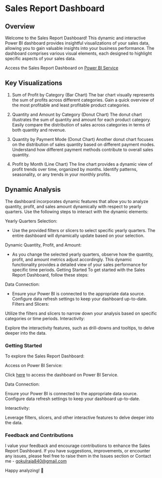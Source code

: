 # Sales Report Dashboard





## Overview

Welcome to the Sales Report Dashboard! This dynamic and interactive Power BI dashboard provides insightful visualizations of your sales data, allowing you to gain valuable insights into your business performance. The dashboard comprises various visual elements, each designed to highlight specific aspects of your sales data.

Access the Sales Report Dashboard on [Power BI Service](https://app.powerbi.com/groups/me/reports/a09eecd8-e9ac-42fd-8a19-cf878dd45c1e/ReportSection?experience=power-bi)

## Key Visualizations

1. Sum of Profit by Category (Bar Chart)
The bar chart visually represents the sum of profits across different categories.
Gain a quick overview of the most profitable and least profitable product categories.

2. Quantity and Amount by Category (Donut Chart)
The donut chart illustrates the sum of quantity and amount for each product category.
Easily compare the distribution of sales across categories in terms of both quantity and revenue.

3. Quantity by Payment Mode (Donut Chart)
Another donut chart focuses on the distribution of sales quantity based on different payment modes.
Understand how different payment methods contribute to overall sales quantity.

4. Profit by Month (Line Chart)
The line chart provides a dynamic view of profit trends over time, organized by months.
Identify patterns, seasonality, or any trends in your monthly profits.

## Dynamic Analysis

The dashboard incorporates dynamic features that allow you to analyze quantity, profit, and sales amount dynamically with respect to yearly quarters. Use the following steps to interact with the dynamic elements:

Yearly Quarters Selection:

- Use the provided filters or slicers to select specific yearly quarters.
The entire dashboard will dynamically update based on your selection.

Dynamic Quantity, Profit, and Amount:

- As you change the selected yearly quarters, observe how the quantity, profit, and amount metrics adjust accordingly.
This dynamic functionality provides a detailed view of your sales performance for specific time periods.
Getting Started
To get started with the Sales Report Dashboard, follow these steps:

Data Connection:

- Ensure your Power BI is connected to the appropriate data source.
Configure data refresh settings to keep your dashboard up-to-date.
Filters and Slicers:

Utilize the filters and slicers to narrow down your analysis based on specific categories or time periods.
Interactivity:

Explore the interactivity features, such as drill-downs and tooltips, to delve deeper into the data.

### Getting Started

To explore the Sales Report Dashboard:

Access on Power BI Service:

Click [here](https://app.powerbi.com/groups/me/reports/a09eecd8-e9ac-42fd-8a19-cf878dd45c1e/ReportSection?experience=power-bi) to access the dashboard on Power BI Service.

Data Connection:

Ensure your Power BI is connected to the appropriate data source.
Configure data refresh settings to keep your dashboard up-to-date.

Interactivity:

Leverage filters, slicers, and other interactive features to delve deeper into the data.

### Feedback and Contributions

I value your feedback and encourage contributions to enhance the Sales Report Dashboard. If you have suggestions, improvements, or encounter any issues, please feel free to raise them in the Issues section or Contact me - gokulraja840@gmail.com

Happy analyzing! 🚀

